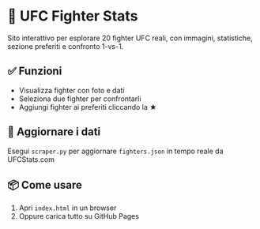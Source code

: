 # 🥋 UFC Fighter Stats

Sito interattivo per esplorare 20 fighter UFC reali, con immagini, statistiche, sezione preferiti e confronto 1-vs-1.

## ✅ Funzioni
- Visualizza fighter con foto e dati
- Seleziona due fighter per confrontarli
- Aggiungi fighter ai preferiti cliccando la ★

## 🔁 Aggiornare i dati
Esegui `scraper.py` per aggiornare `fighters.json` in tempo reale da UFCStats.com

## 📦 Come usare
1. Apri `index.html` in un browser
2. Oppure carica tutto su GitHub Pages
